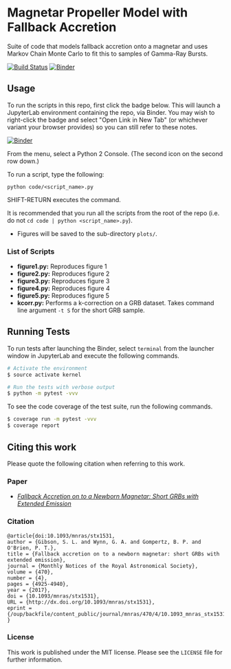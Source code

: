 # Magnetar Propeller Model with Fallback Accretion

Suite of code that models fallback accretion onto a magnetar and uses Markov Chain Monte Carlo to fit this to samples of Gamma-Ray Bursts.

[![Build Status](https://travis-ci.org/sgibson91/magprop.svg?branch=master)](https://travis-ci.org/sgibson91/magprop) [![Binder](https://mybinder.org/badge_logo.svg)](https://mybinder.org/v2/gh/sgibson91/magprop/master?urlpath=lab)

## Usage

To run the scripts in this repo, first click the badge below.
This will launch a JupyterLab environment containing the repo, via Binder.
You may wish to right-click the badge and select "Open Link in New Tab" (or whichever variant your browser provides) so you can still refer to these notes.

[![Binder](https://mybinder.org/badge_logo.svg)](https://mybinder.org/v2/gh/sgibson91/magprop/master/?urlpath=lab)

From the menu, select a Python 2 Console.
(The second icon on the second row down.)

To run a script, type the following:
```
python code/<script_name>.py
```
SHIFT-RETURN executes the command.

It is recommended that you run all the scripts from the root of the repo (i.e. do not `cd code | python <script_name>.py`).

* Figures will be saved to the sub-directory `plots/`.

### List of Scripts

* **figure1.py:** Reproduces figure 1
* **figure2.py:** Reproduces figure 2
* **figure3.py:** Reproduces figure 3
* **figure4.py:** Reproduces figure 4
* **figure5.py:** Reproduces figure 5
* **kcorr.py:** Performs a k-correction on a GRB dataset.
  Takes command line argument `-t S` for the short GRB sample.

## Running Tests

To run tests after launching the Binder, select `terminal` from the launcher window in JupyterLab and execute the following commands.
```bash
# Activate the environment
$ source activate kernel

# Run the tests with verbose output
$ python -m pytest -vvv
```

To see the code coverage of the test suite, run the following commands.
```bash
$ coverage run -m pytest -vvv
$ coverage report
```

## Citing this work

Please quote the following citation when referring to this work.

### Paper

* [*Fallback Accretion on to a Newborn Magnetar: Short GRBs with Extended Emission*](https://arxiv.org/abs/1706.04802)

### Citation

```
@article{doi:10.1093/mnras/stx1531,
author = {Gibson, S. L. and Wynn, G. A. and Gompertz, B. P. and O'Brien, P. T.},
title = {Fallback accretion on to a newborn magnetar: short GRBs with extended emission},
journal = {Monthly Notices of the Royal Astronomical Society},
volume = {470},
number = {4},
pages = {4925-4940},
year = {2017},
doi = {10.1093/mnras/stx1531},
URL = {http://dx.doi.org/10.1093/mnras/stx1531},
eprint = {/oup/backfile/content_public/journal/mnras/470/4/10.1093_mnras_stx1531/1/stx1531.pdf}
}
```

### License

This work is published under the MIT license.
Please see the `LICENSE` file for further information.
